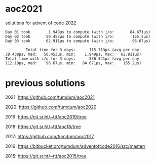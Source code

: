 # aoc2021
solutions for advent of code 2022

```
Day 01 took        1.949µs to compute (with i/o:       84.671µs)
Day 02 took       50.453µs to compute (with i/o:        155.2µs)
Day 03 took       62.911µs to compute (with i/o:        96.67µs)

         Total time for 3 days:      115.313µs (avg per day   38.438µs, med:   50.453µs, min:    1.949µs, max:   62.911µs)
Total time with i/o for 3 days:      336.541µs (avg per day   112.18µs, med:    96.67µs, min:   84.671µs, max:    155.2µs)
```

# previous solutions

2021: https://github.com/tumdum/aoc2021

2020: https://github.com/tumdum/aoc2020

2019: https://git.sr.ht/~ttt/aoc2019/tree

2018: https://git.sr.ht/~ttt/aoc18/tree

2017: https://github.com/tumdum/aoc2017

2016: https://bitbucket.org/tumdum/adventofcode2016/src/master/

2015: https://git.sr.ht/~ttt/aoc2015/tree
